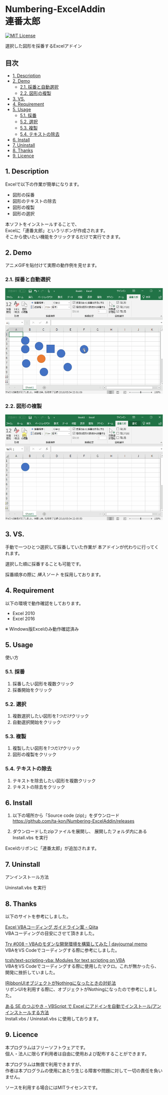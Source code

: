 Numbering-ExcelAddin  
連番太郎
====

[![MIT License](https://img.shields.io/badge/license-MIT-blue.svg?style=flat)](https://raw.githubusercontent.com/ta-kon/Numbering-ExcelAddin/master/LICENSE)

選択した図形を採番するExcelアドイン

## 目次

- [1. Description](#1-description)
- [2. Demo](#2-demo)
    - [2.1. 採番と自動選択](#21-採番と自動選択)
    - [2.2. 図形の複製](#22-図形の複製)
- [3. VS.](#3-vs)
- [4. Requirement](#4-requirement)
- [5. Usage](#5-usage)
    - [5.1. 採番](#51-採番)
    - [5.2. 選択](#52-選択)
    - [5.3. 複製](#53-複製)
    - [5.4. テキストの除去](#54-テキストの除去)
- [6. Install](#6-install)
- [7. Uninstall](#7-uninstall)
- [8. Thanks](#8-thanks)
- [9. Licence](#9-licence)

## 1. Description
Excelで以下の作業が簡単になります。
* 図形の採番
* 図形のテキストの除去
* 図形の複製
* 図形の選択

本ソフトをインストールすることで、  
Excelに「連番太郎」というリボンが作成されます。  
そこから使いたい機能をクリックするだけで実行できます。

## 2. Demo
アニメGIFを貼付けて実際の動作例を見せます。

### 2.1. 採番と自動選択
![NumberingShape](https://raw.githubusercontent.com/ta-kon/Numbering-ExcelAddin/master/movie/NumberingShape.gif)

### 2.2. 図形の複製
![CloneShape](https://raw.githubusercontent.com/ta-kon/Numbering-ExcelAddin/master/movie/CloneShape.gif)

## 3. VS. 
手動で一つひとつ選択して採番していた作業が
本アドインが代わりに行ってくれます。

選択した順に採番することも可能です。

採番順序の際に *挿入ソート* を採用しております。

## 4. Requirement
以下の環境で動作確認をしております。  
* Excel 2010
* Excel 2016

※ Windows版Excelのみ動作確認済み

## 5. Usage
使い方

### 5.1. 採番
1. 採番したい図形を複数クリック
2. 採番開始をクリック

### 5.2. 選択
1. 複数選択したい図形を*1つだけ*クリック
2. 自動選択開始をクリック

### 5.3. 複製
1. 複製したい図形を*1つだけ*クリック
2. 図形の複製をクリック

### 5.4. テキストの除去
1. テキストを除去したい図形を複数クリック
2. テキストの除去をクリック

## 6. Install

1. 以下の場所から「Source code (zip)」をダウンロード  
https://github.com/ta-kon/Numbering-ExcelAddin/releases

2. ダウンロードしたzipファイルを展開し、
展開したフォルダ内にある  
Install.vbs を実行

Excelのリボンに「連番太郎」が追加されます。

## 7. Uninstall
アンインストール方法

Uninstall.vbs を実行

## 8. Thanks

以下のサイトを参考にしました。  

[Excel VBAコーディング ガイドライン案 - Qiita](https://qiita.com/mima_ita/items/8b0eec3b5a81f168822d)  
VBAコーディングの目安にさせて頂きました。  

[Try #008 – VBAのモダンな開発環境を構築してみた | dayjournal memo](https://day-journal.com/memo/try-008/)  
VBAをVS Codeでコーディングする際に参考にしました。

[tcsh/text-scripting-vba: Modules for text scripting on VBA](https://github.com/tcsh/text-scripting-vba)  
VBAをVS Codeでコーディングする際に使用したマクロ。これが無かったら、開発に挫折していました。  

[IRibbonUIオブジェクトがNothingになったときの対処法](http://www.ka-net.org/ribbon/ri64.html)  
リボンUIを利用する際に、オブジェクトがNothingになったので参考にしました。  

[ある SE のつぶやき - VBScript で Excel にアドインを自動でインストール/アンインストールする方法](http://fnya.cocolog-nifty.com/blog/2014/03/vbscript-excel-.html)  
Install.vbs / Uninstall.vbs に使用しております。  

## 9. Licence
本プログラムはフリーソフトウェアです。  
個人・法人に限らず利用者は自由に使用および配布することができます。  

本プログラムは無償で利用できますが、  
作者は本プログラムの使用にあたり生じる障害や問題に対して一切の責任を負いません。  

ソースを利用する場合にはMITライセンスです。
